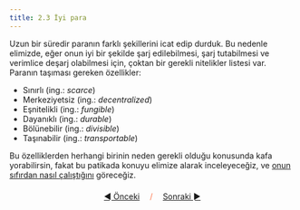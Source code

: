 ```yaml
---
title: 2.3 İyi para
---
```


Uzun bir süredir paranın farklı şekillerini icat edip durduk.  Bu
nedenle elimizde, eğer onun iyi bir şekilde şarj edilebilmesi, şarj
tutabilmesi ve verimlice deşarj olabilmesi için, çoktan bir gerekli
nitelikler listesi var.  Paranın taşıması gereken özellikler:

- Sınırlı (ing.: _scarce_)
- Merkeziyetsiz (ing.: _decentralized_)
- Eşnitelikli (ing.: _fungible_)
- Dayanıklı (ing.: _durable_)
- Bölünebilir (ing.: _divisible_)
- Taşınabilir (ing.: _transportable_)

Bu özelliklerden herhangi birinin neden gerekli olduğu konusunda
kafa yorabilirsin, fakat bu patikada konuyu elimize alarak
inceleyeceğiz, ve [onun sıfırdan nasıl çalıştığını](2.04_money_rules.md)
göreceğiz.



<p align='center' style='margin-top: 1.5em;'><span style='margin-right: 1em;'><a href="./2.02_money_is_a_battery.md">◄ Önceki</a></span> <span style='color: #ff774d;'>/</span> <span style='margin-left: 1em;'><a href="./2.04_money_rules.md">Sonraki ►</a></span></p>
